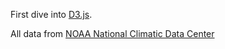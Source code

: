 First dive into [D3.js](http://d3js.org/).

All data from [NOAA National Climatic Data Center](http://www.ncdc.noaa.gov/)